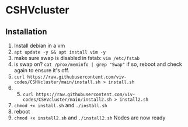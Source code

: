 # CSHVcluster

## Installation
1. Install debian in a vm
2. `apt update -y && apt install vim -y`
3. make sure swap is disabled in fstab: `vim /etc/fstab`
4. is swap on? `cat /prox/meminfo | grep "Swap"` if so, reboot and check again to ensure it's off.
5. `curl https://raw.githubusercontent.com/viv-codes/CSHVcluster/main/install.sh > install.sh`
6. 5. `curl https://raw.githubusercontent.com/viv-codes/CSHVcluster/main/install2.sh > install2.sh`
7. `chmod +x install.sh` and `./install.sh`
8. reboot
9. `chmod +x install2.sh` and `./install2.sh` 
Nodes are now ready 
